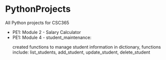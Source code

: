 # PythonProjects
All Python projects for CSC365

<ul>
  <li>PE1: Module 2 - Salary Calculator</li>
  <li>PE1: Module 4 - student_maintenance:</br>
  <p>created functions to manage student information in dictionary, functions include: list_students, add_student, update_student, delete_student
  </li>
</ul>
